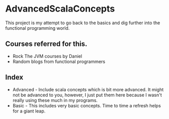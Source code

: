 # AdvancedScalaConcepts
This project is my attempt to go back to the basics and dig further into the functional programming world.
## Courses referred for this.
- Rock The JVM courses by Daniel
- Random blogs from functional programmers
## Index
- Advanced - Include scala concepts which is bit more advanced. It might not be advanced to you, however, I just put them here because I wasn't really using these much in my programs.
- Basic - This includes very basic concepts. Time to time a refresh helps for a giant leap.